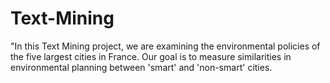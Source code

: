 # Text-Mining
"In this Text Mining project, we are examining the environmental policies of the five largest cities in France. Our goal is to measure similarities in environmental planning between 'smart' and 'non-smart' cities.
